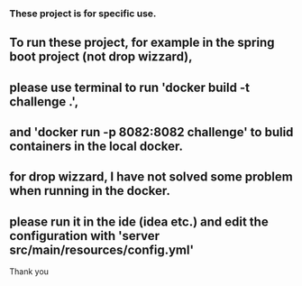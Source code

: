 ### These project is for specific use.
## To run these project, for example in the spring boot project (not drop wizzard),  
## please use terminal to run 'docker build -t challenge .',  
## and 'docker run -p 8082:8082 challenge' to bulid containers in the local docker.  
  
## for drop wizzard, I have not solved some problem when running in the docker.
## please run it in the ide (idea etc.) and edit the configuration with 'server src/main/resources/config.yml'

Thank you
